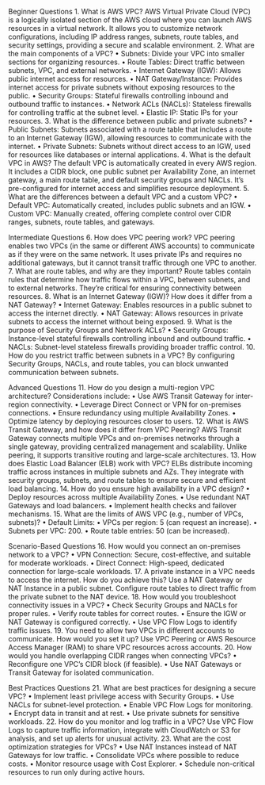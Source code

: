 Beginner Questions
	1.	What is AWS VPC?
AWS Virtual Private Cloud (VPC) is a logically isolated section of the AWS cloud where you can launch AWS resources in a virtual network. It allows you to customize network configurations, including IP address ranges, subnets, route tables, and security settings, providing a secure and scalable environment.
	2.	What are the main components of a VPC?
	•	Subnets: Divide your VPC into smaller sections for organizing resources.
	•	Route Tables: Direct traffic between subnets, VPC, and external networks.
	•	Internet Gateway (IGW): Allows public internet access for resources.
	•	NAT Gateway/Instance: Provides internet access for private subnets without exposing resources to the public.
	•	Security Groups: Stateful firewalls controlling inbound and outbound traffic to instances.
	•	Network ACLs (NACLs): Stateless firewalls for controlling traffic at the subnet level.
	•	Elastic IP: Static IPs for your resources.
	3.	What is the difference between public and private subnets?
	•	Public Subnets: Subnets associated with a route table that includes a route to an Internet Gateway (IGW), allowing resources to communicate with the internet.
	•	Private Subnets: Subnets without direct access to an IGW, used for resources like databases or internal applications.
	4.	What is the default VPC in AWS?
The default VPC is automatically created in every AWS region. It includes a CIDR block, one public subnet per Availability Zone, an internet gateway, a main route table, and default security groups and NACLs. It’s pre-configured for internet access and simplifies resource deployment.
	5.	What are the differences between a default VPC and a custom VPC?
	•	Default VPC: Automatically created, includes public subnets and an IGW.
	•	Custom VPC: Manually created, offering complete control over CIDR ranges, subnets, route tables, and gateways.

Intermediate Questions
	6.	How does VPC peering work?
VPC peering enables two VPCs (in the same or different AWS accounts) to communicate as if they were on the same network. It uses private IPs and requires no additional gateways, but it cannot transit traffic through one VPC to another.
	7.	What are route tables, and why are they important?
Route tables contain rules that determine how traffic flows within a VPC, between subnets, and to external networks. They’re critical for ensuring connectivity between resources.
	8.	What is an Internet Gateway (IGW)? How does it differ from a NAT Gateway?
	•	Internet Gateway: Enables resources in a public subnet to access the internet directly.
	•	NAT Gateway: Allows resources in private subnets to access the internet without being exposed.
	9.	What is the purpose of Security Groups and Network ACLs?
	•	Security Groups: Instance-level stateful firewalls controlling inbound and outbound traffic.
	•	NACLs: Subnet-level stateless firewalls providing broader traffic control.
	10.	How do you restrict traffic between subnets in a VPC?
By configuring Security Groups, NACLs, and route tables, you can block unwanted communication between subnets.

Advanced Questions
	11.	How do you design a multi-region VPC architecture?
Considerations include:
	•	Use AWS Transit Gateway for inter-region connectivity.
	•	Leverage Direct Connect or VPN for on-premises connections.
	•	Ensure redundancy using multiple Availability Zones.
	•	Optimize latency by deploying resources closer to users.
	12.	What is AWS Transit Gateway, and how does it differ from VPC Peering?
AWS Transit Gateway connects multiple VPCs and on-premises networks through a single gateway, providing centralized management and scalability. Unlike peering, it supports transitive routing and large-scale architectures.
	13.	How does Elastic Load Balancer (ELB) work with VPC?
ELBs distribute incoming traffic across instances in multiple subnets and AZs. They integrate with security groups, subnets, and route tables to ensure secure and efficient load balancing.
	14.	How do you ensure high availability in a VPC design?
	•	Deploy resources across multiple Availability Zones.
	•	Use redundant NAT Gateways and load balancers.
	•	Implement health checks and failover mechanisms.
	15.	What are the limits of AWS VPC (e.g., number of VPCs, subnets)?
	•	Default Limits:
	•	VPCs per region: 5 (can request an increase).
	•	Subnets per VPC: 200.
	•	Route table entries: 50 (can be increased).

Scenario-Based Questions
	16.	How would you connect an on-premises network to a VPC?
	•	VPN Connection: Secure, cost-effective, and suitable for moderate workloads.
	•	Direct Connect: High-speed, dedicated connection for large-scale workloads.
	17.	A private instance in a VPC needs to access the internet. How do you achieve this?
Use a NAT Gateway or NAT Instance in a public subnet. Configure route tables to direct traffic from the private subnet to the NAT device.
	18.	How would you troubleshoot connectivity issues in a VPC?
	•	Check Security Groups and NACLs for proper rules.
	•	Verify route tables for correct routes.
	•	Ensure the IGW or NAT Gateway is configured correctly.
	•	Use VPC Flow Logs to identify traffic issues.
	19.	You need to allow two VPCs in different accounts to communicate. How would you set it up?
Use VPC Peering or AWS Resource Access Manager (RAM) to share VPC resources across accounts.
	20.	How would you handle overlapping CIDR ranges when connecting VPCs?
	•	Reconfigure one VPC’s CIDR block (if feasible).
	•	Use NAT Gateways or Transit Gateway for isolated communication.

Best Practices Questions
	21.	What are best practices for designing a secure VPC?
	•	Implement least privilege access with Security Groups.
	•	Use NACLs for subnet-level protection.
	•	Enable VPC Flow Logs for monitoring.
	•	Encrypt data in transit and at rest.
	•	Use private subnets for sensitive workloads.
	22.	How do you monitor and log traffic in a VPC?
Use VPC Flow Logs to capture traffic information, integrate with CloudWatch or S3 for analysis, and set up alerts for unusual activity.
	23.	What are the cost optimization strategies for VPCs?
	•	Use NAT Instances instead of NAT Gateways for low traffic.
	•	Consolidate VPCs where possible to reduce costs.
	•	Monitor resource usage with Cost Explorer.
	•	Schedule non-critical resources to run only during active hours.